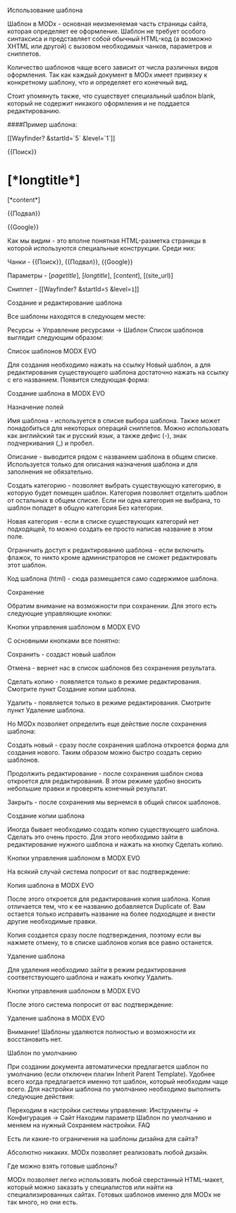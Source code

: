 Использование шаблона

Шаблон в MODx - основная неизменяемая часть страницы сайта, которая определяет ее оформление. Шаблон не требует особого синтаксиса и представляет собой обычный HTML-код (а возможно XHTML или другой) с вызовом необходимых чанков, параметров и сниппетов.

Количество шаблонов чаще всего зависит от числа различных видов оформления. Так как каждый документ в MODx имеет привязку к конкретному шаблону, что и определяет его конечный вид.

Стоит упомянуть также, что существует специальный шаблон blank, который не содержит никакого оформления и не поддается редактированию.

####Пример шаблона:

<html>
<head>
<title>[*pagetitle*]</title>
<link href="[(site_url)]/style.css" rel="stylesheet">
</head>
<body>

<div class="menu">
[[Wayfinder? &startId=`5` &level=`1`]]
</div>

{{Поиск}}

<div class="outer">
    <div class="main">
    <h1>[*longtitle*]</h1>
        [*content*]
    </div>
</div>

{{Подвал}}

{{Google}}
</body>
</html>
Как мы видим - это вполне понятная HTML-разметка страницы в которой используются специальные конструкции. Среди них:

Чанки - {{Поиск}}, {{Подвал}}, {{Google}}

Параметры - [*pagetitle*], [*longtitle*], [*content*], [(site_url)]

Сниппет - [[Wayfinder? &startId=`5` &level=`1`]]

Создание и редактирование шаблона

Все шаблоны находятся в следующем месте:

Ресурсы → Управление ресурсами → Шаблон
Список шаблонов выглядит следующим образом:

Список шаблонов MODX EVO

Для создания необходимо нажать на ссылку Новый шаблон, а для редактирования существующего шаблона достаточно нажать на ссылку с его названием. Появится следующая форма:

Создание шаблона в MODX EVO

Назначение полей

Имя шаблона - используется в списке выбора шаблона. Также может понадобиться для некоторых операций сниппетов. Можно использовать как английский так и русский язык, а также дефис (-), знак подчеркивания (_) и пробел.

Описание - выводится рядом с названием шаблона в общем списке. Используется только для описания назначения шаблона и для заполнения не обязательно.

Создать категорию - позволяет выбрать существующую категорию, в которую будет помещен шаблон. Категория позволяет отделить шаблон от остальных в общем списке. Если ни одна категория не выбрана, то шаблон попадет в общую категория Без категории.

Новая категория - если в списке существующих категорий нет подходящей, то можно создать ее просто написав название в этом поле.

Ограничить доступ к редактированию шаблона - если включить флажок, то никто кроме администраторов не сможет редактировать этот шаблон.

Код шаблона (html) - сюда размещается само содержимое шаблона.

Сохранение

Обратим внимание на возможности при сохранении. Для этого есть следующие управляющие кнопки:

Кнопки управления шаблоном в MODX EVO

С основными кнопками все понятно:

Сохранить - создаст новый шаблон

Отмена - вернет нас в список шаблонов без сохранения результата.

Сделать копию - появляется только в режиме редактирования. Смотрите пункт Создание копии шаблона.

Удалить - появляется только в режиме редактирования. Смотрите пункт Удаление шаблона.

Но MODx позволяет определить еще действие после сохранения шаблона:

Создать новый - сразу после сохранения шаблона откроется форма для создания нового. Таким образом можно быстро создать серию шаблонов.

Продолжить редактирование - после сохранения шаблон снова откроется для редактирования. В этом режиме удобно вносить небольшие правки и проверять конечный результат.

Закрыть - после сохранения мы вернемся в общий список шаблонов.

Создание копии шаблона

Иногда бывает необходимо создать копию существующего шаблона. Сделать это очень просто. Для этого необходимо зайти в редактирование нужного шаблона и нажать на кнопку Сделать копию.

Кнопки управления шаблоном в MODX EVO

На всякий случай система попросит от вас подтверждение:

Копия шаблона в MODX EVO

После этого откроется для редактирования копия шаблона. Копия отличается тем, что к ее названию добавляется Duplicate of. Вам остается только исправить название на более подходящее и внести другие необходимые правки.

Копия создается сразу после подтверждения, поэтому если вы нажмете отмену, то в списке шаблонов копия все равно останется.

Удаление шаблона

Для удаления необходимо зайти в режим редактирования соответствующего шаблона и нажать кнопку Удалить.

Кнопки управления шаблоном в MODX EVO

После этого система попросит от вас подтверждение:

Удаление шаблона в MODX EVO

Внимание! Шаблоны удаляются полностью и возможности их восстановить нет.

Шаблон по умолчанию

При создании документа автоматически предлагается шаблон по умолчанию (если отключен плагин Inherit Parent Template). Удобнее всего когда предлагается именно тот шаблон, который необходим чаще всего. Для настройки шаблона по умолчанию необходимо выполнить следующие действия:

Переходим в настройки системы управления:
Инструменты → Конфигурация → Сайт
Находим параметр Шаблон по умолчанию и меняем на нужный
Сохраняем настройки.
FAQ

Есть ли какие-то ограничения на шаблоны дизайна для сайта?

Абсолютно никаких. MODx позволяет реализовать любой дизайн.

Где можно взять готовые шаблоны?

MODx позволяет легко использовать любой сверстанный HTML-макет, который можно заказать у специалистов или найти на специализированных сайтах. Готовых шаблонов именно для MODx не так много, но они есть.